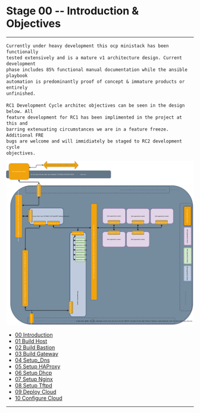 # Stage 00 -- Introduction & Objectives
--------------------------------------------------------------------------------
```
Currently under heavy development this ocp ministack has been functionally
tested extensively and is a mature v1 architecture design. Current development
phase includes 85% functional manual documentation while the ansible playbook
automation is predominantly proof of concept & immature products or entirely 
unfinished.

RC1 Development Cycle architec objectives can be seen in the design below. All
feature development for RC1 has been implimented in the project at this and
barring extenuating circumstances we are in a feature freeze. Additional FRE
bugs are welcome and will immidiately be staged to RC2 development cycle 
objectives. 
```
![CCIO_OCP MiniStack Lab_Diagram](zweb/drawio/rc1-design-goals/rc1-design-objectives.svg)

  + [00 Introduction]
  + [01 Build Host]
  + [02 Build Bastion]
  + [03 Build Gateway]
  + [04 Setup_Dns]
  + [05 Setup HAProxy]
  + [06 Setup Dhcp]
  + [07 Setup Nginx]
  + [08 Setup Tftpd]
  + [09 Deploy Cloud]
  + [10 Configure Cloud]
--------------------------------------------------------------------------------
[00 Introduction]:/00_Introduction.md
<!-- Markdown link & img dfn's -->
[Ansible Automation]:/ansible/README.md
[00 Introduction]:/00_Introduction.md
[01 Build Host]:/01_Build_Host.md
[02 Build Bastion]:/02_Build_Bastion.md
[03 Build Gateway]:/03_Build_Gateway.md
[04 Setup_Dns]:/04_Setup_DNS.md
[05 Setup HAProxy]:/05_Setup_HAProxy.md
[06 Setup Dhcp]:/06_Setup_DHCP.md
[07 Setup Nginx]:/07_Setup_Nginx.md
[08 Setup Tftpd]:/08_Setup_Tftpd.md
[09 Deploy Cloud]:/09_Deploy_Cloud.md
[10 Configure Cloud]:/10_Configure_Cloud.md
